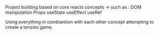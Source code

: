 Project building based on core reacts concepts -> such as :
DOM manipulation
Props
useState
useEffect
useRef

Using everything in combiantion with each other concept attempting to create a tenzies game.
